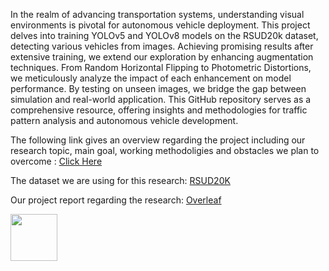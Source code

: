 In the realm of advancing transportation systems, understanding visual environments is pivotal for autonomous vehicle deployment. This project delves into training YOLOv5 and YOLOv8 models on the RSUD20k dataset, detecting various vehicles from images. Achieving promising results after extensive training, we extend our exploration by enhancing augmentation techniques. From Random Horizontal Flipping to Photometric Distortions, we meticulously analyze the impact of each enhancement on model performance. By testing on unseen images, we bridge the gap between simulation and real-world application. This GitHub repository serves as a comprehensive resource, offering insights and methodologies for traffic pattern analysis and autonomous vehicle development.

The following link gives an overview regarding the project including our research topic, main goal, working methodoligies and obstacles we plan to overcome : [Click Here](https://www.canva.com/design/DAGDZv3PvIc/7FbT-g4kBgzCrcVG3K-SVQ/view?utm_content=DAGDZv3PvIc&utm_campaign=designshare&utm_medium=link&utm_source=editor)

The dataset we are using for this research: [RSUD20K](https://www.kaggle.com/datasets/hasibzunair/rsud20k-bangladesh-road-scene-understanding/data)

Our project report regarding the research: [Overleaf](https://www.overleaf.com/read/sdfdnhxzzxdx#04d050)  <div align=""> <img src="https://user-images.githubusercontent.com/74038190/235223599-0eadbd7c-c916-4f24-af9d-9242730e6172.gif" width="75">&nbsp;  </div>





